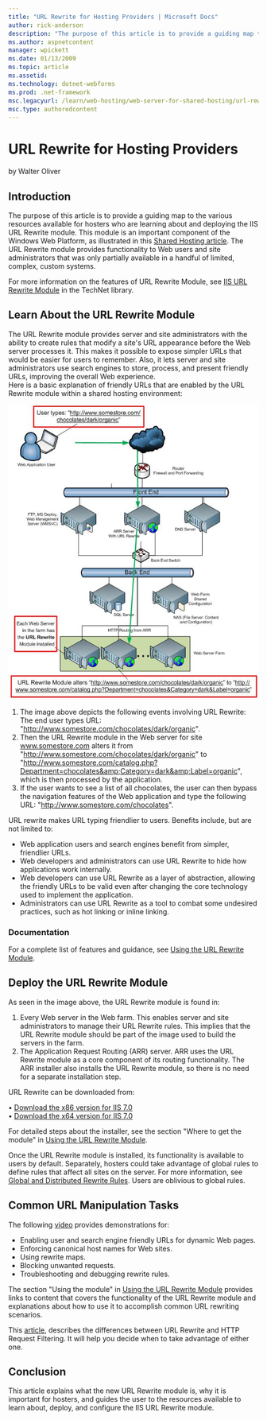 ```yaml
---
title: "URL Rewrite for Hosting Providers | Microsoft Docs"
author: rick-anderson
description: "The purpose of this article is to provide a guiding map to the various resources available for hosters who are learning about and deploying the IIS URL Rewri..."
ms.author: aspnetcontent
manager: wpickett
ms.date: 01/13/2009
ms.topic: article
ms.assetid: 
ms.technology: dotnet-webforms
ms.prod: .net-framework
msc.legacyurl: /learn/web-hosting/web-server-for-shared-hosting/url-rewrite-for-hosting-providers
msc.type: authoredcontent
---
```

URL Rewrite for Hosting Providers
====================
by Walter Oliver

## Introduction

The purpose of this article is to provide a guiding map to the various resources available for hosters who are learning about and deploying the IIS URL Rewrite module. This module is an important component of the Windows Web Platform, as illustrated in this [Shared Hosting article](../planning-the-web-hosting-architecture/shared-hosting-configuration.md). The URL Rewrite module provides functionality to Web users and site administrators that was only partially available in a handful of limited, complex, custom systems.

For more information on the features of URL Rewrite Module, see [IIS URL Rewrite Module](https://technet.microsoft.com/en-us/library/ee215194(WS.10).aspx) in the TechNet library.

## Learn About the URL Rewrite Module

The URL Rewrite module provides server and site administrators with the ability to create rules that modify a site's URL appearance before the Web server processes it. This makes it possible to expose simpler URLs that would be easier for users to remember. Also, it lets server and site administrators use search engines to store, process, and present friendly URLs, improving the overall Web experience.   
Here is a basic explanation of friendly URLs that are enabled by the URL Rewrite module within a shared hosting environment:

[![](url-rewrite-for-hosting-providers/_static/image2.jpg)](url-rewrite-for-hosting-providers/_static/image1.jpg)

1. The image above depicts the following events involving URL Rewrite:   
 The end user types URL: "http://www.somestore.com/chocolates/dark/organic".
2. Then the URL Rewrite module in the Web server for site www.somestore.com alters it from "http://www.somestore.com/chocolates/dark/organic" to "http://www.somestore.com/catalog.php?Department=chocolates&amp;Category=dark&amp;Label=organic", which is then processed by the application.
3. If the user wants to see a list of all chocolates, the user can then bypass the navigation features of the Web application and type the following URL: "http://www.somestore.com/chocolates".

URL rewrite makes URL typing friendlier to users. Benefits include, but are not limited to:

- Web application users and search engines benefit from simpler, friendlier URLs.
- Web developers and administrators can use URL Rewrite to hide how applications work internally.
- Web developers can use URL Rewrite as a layer of abstraction, allowing the friendly URLs to be valid even after changing the core technology used to implement the application.
- Administrators can use URL Rewrite as a tool to combat some undesired practices, such as hot linking or inline linking.

### Documentation

For a complete list of features and guidance, see [Using the URL Rewrite Module](../../extensions/url-rewrite-module/using-the-url-rewrite-module.md).

## Deploy the URL Rewrite Module

As seen in the image above, the URL Rewrite module is found in:

1. Every Web server in the Web farm. This enables server and site administrators to manage their URL Rewrite rules. This implies that the URL Rewrite module should be part of the image used to build the servers in the farm.
2. The Application Request Routing (ARR) server. ARR uses the URL Rewrite module as a core component of its routing functionality. The ARR installer also installs the URL Rewrite module, so there is no need for a separate installation step.

URL Rewrite can be downloaded from:

• [Download the x86 version for IIS 7.0](https://www.iis.net/downloads?tabid=34&g=6&i=1691)   
• [Download the x64 version for IIS 7.0](https://www.iis.net/downloads?tabid=34&g=6&i=1692)

For detailed steps about the installer, see the section "Where to get the module" in [Using the URL Rewrite Module](../../extensions/url-rewrite-module/using-the-url-rewrite-module.md).

Once the URL Rewrite module is installed, its functionality is available to users by default. Separately, hosters could take advantage of global rules to define rules that affect all sites on the server. For more information, see [Global and Distributed Rewrite Rules](../../extensions/url-rewrite-module/using-global-and-distributed-rewrite-rules.md). Users are oblivious to global rules.

## Common URL Manipulation Tasks

The following [video](https://www.iis.net/community/files/URLRewriter/URLRewriteModule.wmv) provides demonstrations for:

- Enabling user and search engine friendly URLs for dynamic Web pages.
- Enforcing canonical host names for Web sites.
- Using rewrite maps.
- Blocking unwanted requests.
- Troubleshooting and debugging rewrite rules.

The section "Using the module" in [Using the URL Rewrite Module](../../extensions/url-rewrite-module/using-the-url-rewrite-module.md) provides links to content that covers the functionality of the URL Rewrite module and explanations about how to use it to accomplish common URL rewriting scenarios.

This [article](../../extensions/url-rewrite-module/iis-request-filtering-and-url-rewriting.md), describes the differences between URL Rewrite and HTTP Request Filtering. It will help you decide when to take advantage of either one.

## Conclusion

This article explains what the new URL Rewrite module is, why it is important for hosters, and guides the user to the resources available to learn about, deploy, and configure the IIS URL Rewrite module.
